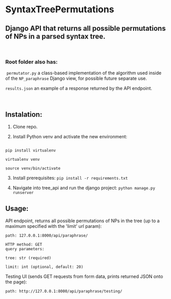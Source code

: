 # SyntaxTreePermutations
## Django API that returns all possible permutations of NPs in a parsed syntax tree.
​

### Root folder also has:

​
`permutator.py` a class-based implementation of the algorithm used inside of the `NP_paraphrase` Django view, for possible future separate use.


`results.json` an example of a response returned by the API endpoint.

​
## Instalation:
1. Clone repo.

2. Install Python venv and activate the new environment:

```    

pip install virtualenv

virtualenv venv

source venv/bin/activate

```    

    
3. Install prerequisites:  ```pip install -r requirements.txt```

4. Navigate into tree_api and run the django project: ```python manage.py runserver```


## Usage:


   API endpoint, returns all possible permutations of NPs in the tree (up to a maximum specified with the 'limit' url param):
```
path: 127.0.0.1:8000/api/paraphrase/

HTTP method: GET
query parameters:

tree: str (required)

limit: int (optional, default: 20)

```

Testing UI (sends GET requests from form data, prints returned JSON onto the page):

```
path: http://127.0.0.1:8000/api/paraphrase/testing/
```